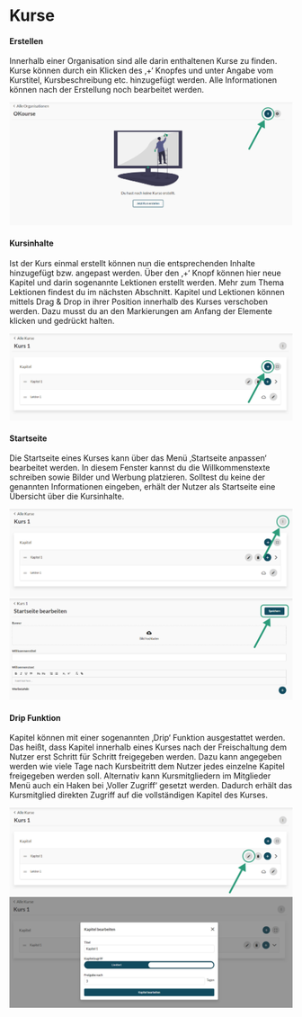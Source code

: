 # Kurse

#### Erstellen 

Innerhalb einer Organisation sind alle darin enthaltenen Kurse zu finden. Kurse können durch ein Klicken des ‚+‘ Knopfes und unter Angabe vom Kurstitel, Kursbeschreibung etc. hinzugefügt werden. Alle Informationen können nach der Erstellung noch bearbeitet werden.

![Create Course](../../assets/images/CreateCourse.png)

#### Kursinhalte

Ist der Kurs einmal erstellt können nun die entsprechenden Inhalte hinzugefügt bzw. angepast werden. Über den ‚+‘ Knopf können hier neue Kapitel und darin sogenannte Lektionen erstellt werden. Mehr zum Thema Lektionen findest du im nächsten Abschnitt. Kapitel und Lektionen können mittels Drag & Drop in ihrer Position innerhalb des Kurses verschoben werden. Dazu musst du an den Markierungen am Anfang der Elemente klicken und gedrückt halten.

![Create Chapters](../../assets/images/CreateChapter.png)

#### Startseite

Die Startseite eines Kurses kann über das Menü ‚Startseite anpassen‘ bearbeitet werden. In diesem Fenster kannst du die Willkommenstexte schreiben sowie Bilder und Werbung platzieren. Solltest du keine der genannten Informationen eingeben, erhält der Nutzer als Startseite eine Übersicht über die Kursinhalte.

![Course Menu](../../assets/images/CourseMenu.png)
![Landing Page](../../assets/images/LandingPage.png)

#### Drip Funktion

Kapitel können mit einer sogenannten ‚Drip‘ Funktion ausgestattet werden. Das heißt, dass Kapitel innerhalb eines Kurses nach der Freischaltung dem Nutzer erst Schritt für Schritt freigegeben werden. Dazu kann angegeben werden wie viele Tage nach Kursbeitritt dem Nutzer jedes einzelne Kapitel freigegeben werden soll. Alternativ kann Kursmitgliedern im Mitglieder Menü auch ein Haken bei ‚Voller Zugriff‘ gesetzt werden. Dadurch erhält das Kursmitglied direkten Zugriff auf die vollständigen Kapitel des Kurses.

![Chapter Drip Menu](../../assets/images/Drip1.png)
![Select Drip](../../assets/images/Drip.png)
